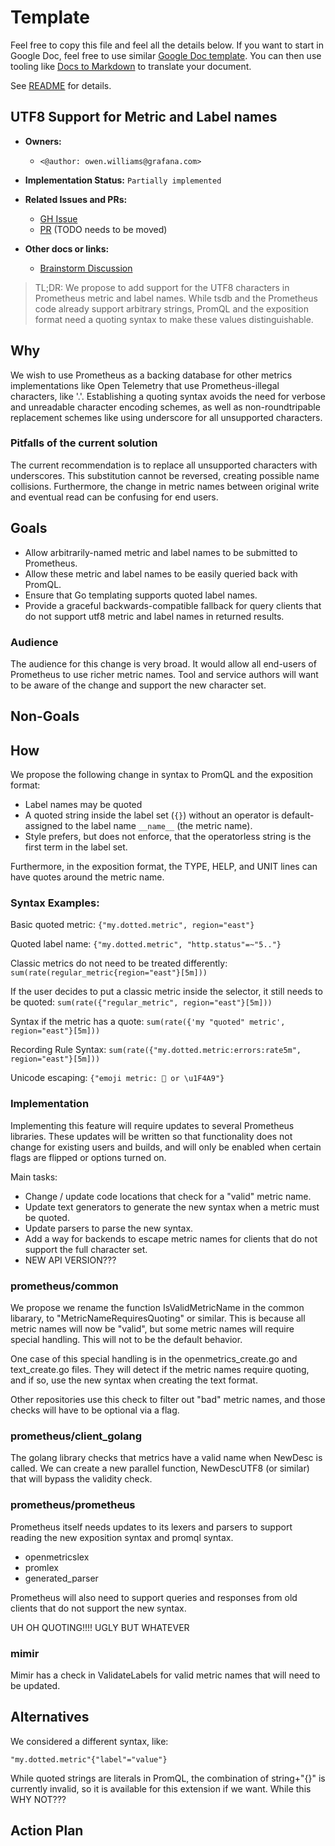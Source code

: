 # Template

Feel free to copy this file and feel all the details below. If you want to start in Google Doc, feel free to use similar [Google Doc template](https://docs.google.com/document/d/1zeElxolajNyGUB8J6aDXwxngHynh4iOuEzy3ylLc72U/edit#). You can then use tooling like [Docs to Markdown](https://workspace.google.com/marketplace/app/docs_to_markdown/700168918607) to translate your document.

See [README](README.md) for details.

## UTF8 Support for Metric and Label names

* **Owners:**
  * `<@author: owen.williams@grafana.com>`

* **Implementation Status:** `Partially implemented`

* **Related Issues and PRs:**
  * [GH Issue](https://github.com/prometheus/prometheus/issues/12630)
  * [PR](https://github.com/grafana/mimir-prometheus/pull/476) (TODO needs to be moved)

* **Other docs or links:**
  * [Brainstorm Discussion](https://docs.google.com/document/d/1yFj5QSd1AgCYecZ9EJ8f2t4OgF2KBZgJYVde-uzVEtI/edit)

> TL;DR: We propose to add support for the UTF8 characters in Prometheus metric and label names. While tsdb and the Prometheus code already support arbitrary strings, PromQL and the exposition format need a quoting syntax to make these values distinguishable.

## Why

We wish to use Prometheus as a backing database for other metrics implementations like Open Telemetry that use Prometheus-illegal characters, like '.'. Establishing a quoting syntax avoids the need for verbose and unreadable character encoding schemes, as well as non-roundtripable replacement schemes like using underscore for all unsupported characters.

### Pitfalls of the current solution

The current recommendation is to replace all unsupported characters with underscores. This substitution cannot be reversed, creating possible name collisions. Furthermore, the change in metric names between original write and eventual read can be confusing for end users.

## Goals

* Allow arbitrarily-named metric and label names to be submitted to Prometheus.
* Allow these metric and label names to be easily queried back with PromQL.
* Ensure that Go templating supports quoted label names.
* Provide a graceful backwards-compatible fallback for query clients that do not support utf8 metric and label names in returned results.

### Audience

The audience for this change is very broad. It would allow all end-users of Prometheus to use richer metric names. Tool and service authors will want to be aware of the change and support the new character set.

## Non-Goals


## How

We propose the following change in syntax to PromQL and the exposition format:

* Label names may be quoted
* A quoted string inside the label set (`{}`) without an operator is default-assigned to the label name `__name__` (the metric name).
* Style prefers, but does not enforce, that the operatorless string is the first term in the label set.

Furthermore, in the exposition format, the TYPE, HELP, and UNIT lines can have quotes around the metric name.

### Syntax Examples:

Basic quoted metric:
`{"my.dotted.metric", region="east"}`

Quoted label name:
`{"my.dotted.metric", "http.status"=~"5.."}`

Classic metrics do not need to be treated differently:
`sum(rate(regular_metric{region="east"}[5m]))`

If the user decides to put a classic metric inside the selector, it still needs to be quoted:
`sum(rate({"regular_metric", region="east"}[5m]))`

Syntax if the metric has a quote:
`sum(rate({'my "quoted" metric', region="east"}[5m]))`

Recording Rule Syntax:
`sum(rate({"my.dotted.metric:errors:rate5m", region="east"}[5m]))`

Unicode escaping:
`{"emoji metric: 💩 or \u1F4A9"}`

### Implementation

Implementing this feature will require updates to several Prometheus libraries. These updates will be written so that functionality does not change for existing users and builds, and will only be enabled when certain flags are flipped or options turned on.

Main tasks:

* Change / update code locations that check for a "valid" metric name.
* Update text generators to generate the new syntax when a metric must be quoted.
* Update parsers to parse the new syntax.
* Add a way for backends to escape metric names for clients that do not support the full character set.
* NEW API VERSION???

### prometheus/common

We propose we rename the function IsValidMetricName in the common libarary, to "MetricNameRequiresQuoting" or similar. This is because all metric names will now be "valid", but some metric names will require special handling. This will not to be the default behavior.

One case of this special handling is in the openmetrics_create.go and text_create.go files. They will detect if the metric names require quoting, and if so, use the new syntax when creating the text format. 

Other repositories use this check to filter out "bad" metric names, and those checks will have to be optional via a flag.

### prometheus/client_golang

The golang library checks that metrics have a valid name when NewDesc is called. We can create a new parallel function, NewDescUTF8 (or similar) that will bypass the validity check.

### prometheus/prometheus

Prometheus itself needs updates to its lexers and parsers to support reading the new exposition syntax and promql syntax.

* openmetricslex
* promlex
* generated_parser

Prometheus will also need to support queries and responses from old clients that do not support the new syntax. 

UH OH QUOTING!!!! UGLY BUT WHATEVER

### mimir

Mimir has a check in ValidateLabels for valid metric names that will need to be updated.

## Alternatives

We considered a different syntax, like:

`"my.dotted.metric"{"label"="value"}`

While quoted strings are literals in PromQL, the combination of string+"{}" is currently invalid, so it is available for this extension if we want. While this WHY NOT???


## Action Plan

